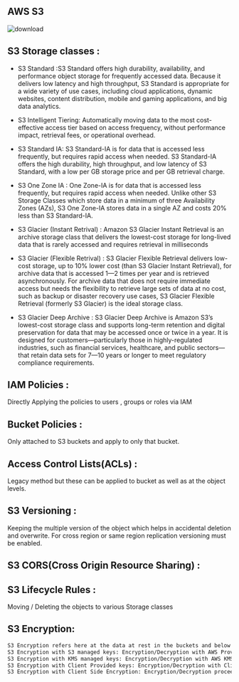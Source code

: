  ## AWS S3
 ![download](https://user-images.githubusercontent.com/113619300/209056927-6c1e2ff0-363b-41aa-92c4-3bb072f58ce1.png)


## S3 Storage classes :

* S3 Standard :S3 Standard offers high durability, availability, and performance object storage for frequently accessed data. Because it delivers low latency and high throughput, S3 Standard is appropriate for a wide variety of use cases, including cloud applications, dynamic websites, content distribution, mobile and gaming applications, and big data analytics. 

 * S3 Intelligent Tiering: Automatically moving data to the most cost-effective access tier based on access frequency, without performance impact, retrieval fees, or operational overhead.
 
 * S3 Standard IA: S3 Standard-IA is for data that is accessed less frequently, but requires rapid access when needed. S3 Standard-IA offers the high durability, high throughput, and low latency of S3 Standard, with a low per GB storage price and per GB retrieval charge.
 
 * S3 One Zone IA : One Zone-IA is for data that is accessed less frequently, but requires rapid access when needed. Unlike other S3 Storage Classes which store data in a minimum of three Availability Zones (AZs), S3 One Zone-IA stores data in a single AZ and costs 20% less than S3 Standard-IA. 

* S3 Glacier (Instant Retrival) : Amazon S3 Glacier Instant Retrieval is an archive storage class that delivers the lowest-cost storage for long-lived data that is rarely accessed and requires retrieval in milliseconds

* S3 Glacier (Flexible Retrival) : S3 Glacier Flexible Retrieval delivers low-cost storage, up to 10% lower cost (than S3 Glacier Instant Retrieval), for archive data that is accessed 1—2 times per year and is retrieved asynchronously. For archive data that does not require immediate access but needs the flexibility to retrieve large sets of data at no cost, such as backup or disaster recovery use cases, S3 Glacier Flexible Retrieval (formerly S3 Glacier) is the ideal storage class.

* S3 Glacier Deep Archive : S3 Glacier Deep Archive is Amazon S3’s lowest-cost storage class and supports long-term retention and digital preservation for data that may be accessed once or twice in a year. It is designed for customers—particularly those in highly-regulated industries, such as financial services, healthcare, and public sectors—that retain data sets for 7—10 years or longer to meet regulatory compliance requirements. 


## IAM Policies :
Directly Applying the policies to users , groups or roles via IAM

## Bucket Policies :
Only attached to S3 buckets and apply to only that bucket.

## Access Control Lists(ACLs) :
Legacy method but these can be applied to bucket as well as at the object levels.

## S3 Versioning :
Keeping the multiple version of the object which helps in accidental deletion and overwrite.
For cross region or same region replication versioning must be enabled.

## S3 CORS(Cross Origin Resource Sharing) :


## S3 Lifecycle Rules :
Moving / Deleting the objects to various Storage classes 


## S3 Encryption:
```sh
S3 Encryption refers here at the data at rest in the buckets and below are few types of enryptions provided 
S3 Encryption with S3 managed keys: Encryption/Decryption with AWS Provided S3 keys
S3 Encryption with KMS managed keys: Encryption/Decryption with AWS KMS Provided keys
S3 Encryption with Client Provided keys: Encryption/Decryption with Client Provided S3 keys
S3 Encryption with Client Side Encryption: Encryption/Decryption proceessed by client before uploading on S3.
```

